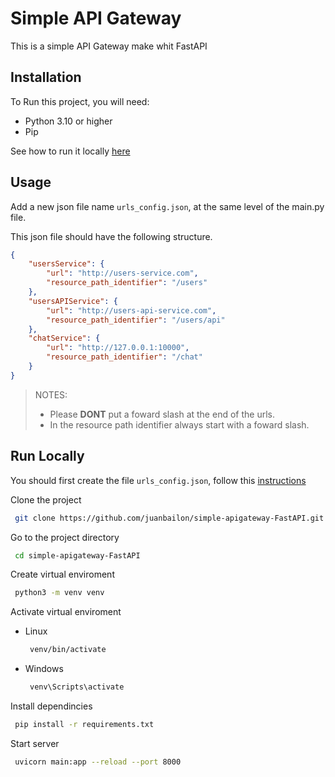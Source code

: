 # Simple API Gateway
This is a simple API Gateway make whit FastAPI

## Installation

To Run this project, you will need:

* Python 3.10 or higher
* Pip

See how to run it locally [here](#run-locally)

## Usage

Add a new json file name ```urls_config.json```, at the same level of the main.py file.

This json file should have the following structure.
```json
{
    "usersService": {
        "url": "http://users-service.com",
        "resource_path_identifier": "/users"
    },
    "usersAPIService": {
        "url": "http://users-api-service.com",
        "resource_path_identifier": "/users/api"
    },
    "chatService": {
        "url": "http://127.0.0.1:10000",
        "resource_path_identifier": "/chat"
    }
}
```

>NOTES: <br>
>   - Please **DONT** put a foward slash at the end of the urls.
>   - In the resource path identifier always start with a foward slash.


## Run Locally

You should first create the file `urls_config.json`, follow this [instructions](#usage)

Clone the project

```bash
 git clone https://github.com/juanbailon/simple-apigateway-FastAPI.git
```

Go to the project directory

```bash
 cd simple-apigateway-FastAPI
```

Create virtual enviroment

```bash
 python3 -m venv venv
```

Activate virtual enviroment

- Linux
    ```bash
     venv/bin/activate
    ```
- Windows
    ```bash
     venv\Scripts\activate
    ```

Install dependincies

```bash
 pip install -r requirements.txt
```

Start server

```bash
 uvicorn main:app --reload --port 8000
```
